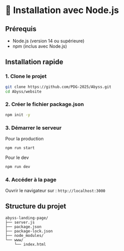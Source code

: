# 🚀 Installation avec Node.js

## Prérequis
- Node.js (version 14 ou supérieure)
- npm (inclus avec Node.js)

## Installation rapide

### 1. Clone le projet
```bash
git clone https://github.com/PDG-2025/Abyss.git
cd Abyss/website
```

### 2. Créer le fichier package.json
```bash
npm init -y
```

### 3. Démarrer le serveur
Pour la production
```bash
npm run start
```
Pour le dev
```bash
npm run dev
```

### 4. Accéder à la page
Ouvrir le navigateur sur : `http://localhost:3000`


## Structure du projet
```
abyss-landing-page/
├── server.js
├── package.json
├── package-lock.json
├── node_modules/
└── www/
    └── index.html
```
